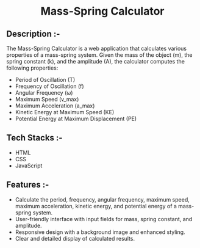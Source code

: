 # <p align="center">Mass-Spring Calculator</p>

## Description :-

The Mass-Spring Calculator is a web application that calculates various properties of a mass-spring system. Given the mass of the object (m), the spring constant (k), and the amplitude (A), the calculator computes the following properties:

- Period of Oscillation (T)
- Frequency of Oscillation (f)
- Angular Frequency (ω)
- Maximum Speed (v_max)
- Maximum Acceleration (a_max)
- Kinetic Energy at Maximum Speed (KE)
- Potential Energy at Maximum Displacement (PE)

## Tech Stacks :-

- HTML
- CSS
- JavaScript

## Features :-

- Calculate the period, frequency, angular frequency, maximum speed, maximum acceleration, kinetic energy, and potential energy of a mass-spring system.
- User-friendly interface with input fields for mass, spring constant, and amplitude.
- Responsive design with a background image and enhanced styling.
- Clear and detailed display of calculated results.



